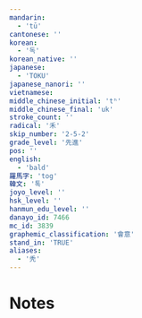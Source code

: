 ```yaml
---
mandarin:
  - 'tū'
cantonese: ''
korean:
  - '독'
korean_native: ''
japanese:
  - 'TOKU'
japanese_nanori: ''
vietnamese:
middle_chinese_initial: 'tʰ'
middle_chinese_final: 'uk'
stroke_count: ''
radical: '禾'
skip_number: '2-5-2'
grade_level: '先進'
pos: ''
english:
  - 'bald'
羅馬字: 'tog'
韓文: '톡'
joyo_level: ''
hsk_level: ''
hanmun_edu_level: ''
danayo_id: 7466
mc_id: 3839
graphemic_classification: '會意'
stand_in: 'TRUE'
aliases:
  - '秃'
---
```


# Notes

